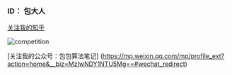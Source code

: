 ### ID： 包大人

[关注我的知乎](https://www.zhihu.com/people/bao-bao-12-67)

![competition](https://road-to-kaggle-grandmaster.vercel.app/api/badges/baomengjiao/competition)

[关注我的公众号：包包算法笔记] (https://mp.weixin.qq.com/mp/profile_ext?action=home&__biz=MzIwNDY1NTU5Mg==#wechat_redirect)
